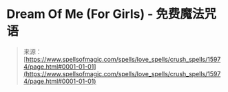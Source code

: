 <!--yml

category: 未分类

date: 2024-06-12 18:55:50

-->

# Dream Of Me (For Girls) - 免费魔法咒语

> 来源：[https://www.spellsofmagic.com/spells/love_spells/crush_spells/15974/page.html#0001-01-01](https://www.spellsofmagic.com/spells/love_spells/crush_spells/15974/page.html#0001-01-01)
